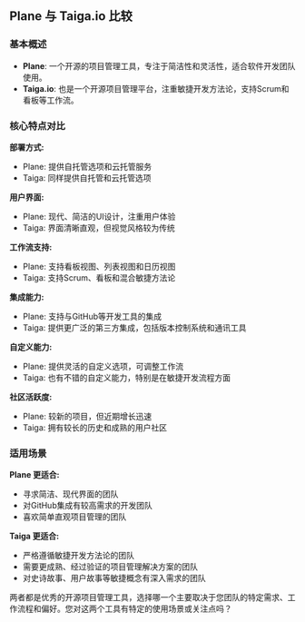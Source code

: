 ## Plane 与 Taiga.io 比较

### 基本概述
- **Plane**: 一个开源的项目管理工具，专注于简洁性和灵活性，适合软件开发团队使用。
- **Taiga.io**: 也是一个开源项目管理平台，注重敏捷开发方法论，支持Scrum和看板等工作流。

### 核心特点对比

**部署方式:**
- Plane: 提供自托管选项和云托管服务
- Taiga: 同样提供自托管和云托管选项

**用户界面:**
- Plane: 现代、简洁的UI设计，注重用户体验
- Taiga: 界面清晰直观，但视觉风格较为传统

**工作流支持:**
- Plane: 支持看板视图、列表视图和日历视图
- Taiga: 支持Scrum、看板和混合敏捷方法论

**集成能力:**
- Plane: 支持与GitHub等开发工具的集成
- Taiga: 提供更广泛的第三方集成，包括版本控制系统和通讯工具

**自定义能力:**
- Plane: 提供灵活的自定义选项，可调整工作流
- Taiga: 也有不错的自定义能力，特别是在敏捷开发流程方面

**社区活跃度:**
- Plane: 较新的项目，但近期增长迅速
- Taiga: 拥有较长的历史和成熟的用户社区

### 适用场景

**Plane 更适合:**
- 寻求简洁、现代界面的团队
- 对GitHub集成有较高需求的开发团队
- 喜欢简单直观项目管理的团队

**Taiga 更适合:**
- 严格遵循敏捷开发方法论的团队
- 需要更成熟、经过验证的项目管理解决方案的团队
- 对史诗故事、用户故事等敏捷概念有深入需求的团队

两者都是优秀的开源项目管理工具，选择哪一个主要取决于您团队的特定需求、工作流程和偏好。您对这两个工具有特定的使用场景或关注点吗？